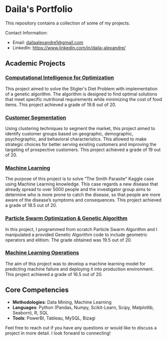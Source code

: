 # Daila's Portfolio

This repository contains a collection of some of my projects.

Contact Information:
- Email: dailaalexandre1@gmail.com 
- LinkedIn: https://www.linkedin.com/in/daila-alexandre/

## Academic Projects

### [Computational Intelligence for Optimization](https://github.com/daila10/CIFO_Group21/tree/main)
This project aimed to solve the Stigler's Diet Problem with implementation of a genetic algorithm. The algorithm is designed to find optimal solutions that meet specific nutritional requirements while minimizing the cost of food items. This project achieved a grade of 19.8 out of 20. <br />

### [Customer Segmentation](https://github.com/daila10/Projects/tree/University/Data%20Mining%20Project)
Using clustering techniques to segment the market, this project aimed to identify customer groups based on geographic, demographic, psychographic, and behavioral characteristics. This allowed to make strategic choices for better serving existing customers and improving the targeting of prospective customers. This project achieved a grade of 19 out of 20. <br />

### [Machine Learning](https://github.com/daila10/Projects/tree/University/Machine%20Learning%20Project)
The purpose of this project is to solve “The Smith Parasite” Kaggle case using Machine Learning knowledge. This case regards a new disease that already spread to over 5000 people and the investigator group aims to determine who is more prone to catch the disease, so that people are more aware of the disease’s symptoms and consequences. This project achieved a grade of 18.5 out of 20. <br />

### [Particle Swarm Optimization & Genetic Algorithm](https://github.com/daila10/Projects/tree/University/Computational%20Methods%20for%20Optimisation)
In this project, I programmed from scratch Particle Swarm Algorithm and I manipulated a provided Genetic Algorithm code to include geometric operators and elitism. The grade obtained was 19.5 out of 20. <br />

### [Machine Learning Operations](https://github.com/daila10/MLOps_project)
The aim of this project was to develop a machine learning model for predicting machine failure and deploying it into production environment. This project achieved a grade of 16.5 out of 20. <br />

## Core Competencies
- **Methodologies**: Data Mining, Machine Learning
- **Languages**:  Python (Pandas, Numpy, Scikit-Learn, Scipy, Matplotlib, Seaborn), R, SQL
-  **Tools**: PowerBI, Tableau, MySQL, Bizagi

Feel free to reach out if you have any questions or would like to discuss a project in more detail. I look forward to connecting!
